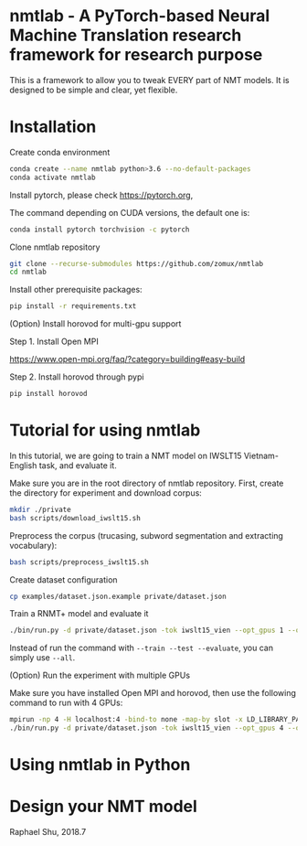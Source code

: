 # nmtlab - A PyTorch-based Neural Machine Translation research framework for research purpose

This is a framework to allow you to tweak EVERY part of NMT models. It is designed to be simple and clear, yet flexible.

# Installation

Create conda environment

```bash
conda create --name nmtlab python>3.6 --no-default-packages
conda activate nmtlab
```

Install pytorch, please check https://pytorch.org,

The command depending on CUDA versions, the default one is:

```bash
conda install pytorch torchvision -c pytorch
```

Clone nmtlab repository
```bash
git clone --recurse-submodules https://github.com/zomux/nmtlab
cd nmtlab
```

Install other prerequisite packages:
```bash
pip install -r requirements.txt
```

(Option) Install horovod for multi-gpu support

Step 1. Install Open MPI

https://www.open-mpi.org/faq/?category=building#easy-build

Step 2. Install horovod through pypi
```bash
pip install horovod 
```

# Tutorial for using nmtlab

In this tutorial, we are going to train a NMT model on IWSLT15 Vietnam-English task, and evaluate it.

Make sure you are in the root directory of nmtlab repository. First, create the directory for experiment and download corpus:
```bash
mkdir ./private
bash scripts/download_iwslt15.sh
```

Preprocess the corpus 
(trucasing, subword segmentation and extracting vocabulary):
```bash
bash scripts/preprocess_iwslt15.sh
```

Create dataset configuration
```bash
cp examples/dataset.json.example private/dataset.json
```

Train a RNMT+ model and evaluate it
```bash
./bin/run.py -d private/dataset.json -tok iwslt15_vien --opt_gpus 1 --opt_model rnmt_plus --opt_weightdecay --train --test --evaluate
```

Instead of run the command with `--train --test --evaluate`, you can simply use `--all`.

(Option) Run the experiment with multiple GPUs

Make sure you have installed Open MPI and horovod, then use the following command to run with 4 GPUs:
```bash
mpirun -np 4 -H localhost:4 -bind-to none -map-by slot -x LD_LIBRARY_PATH -x PATH \
./bin/run.py -d private/dataset.json -tok iwslt15_vien --opt_gpus 4 --opt_model rnmt_plus --opt_weightdecay --all
```

# Using nmtlab in Python

# Design your NMT model



Raphael Shu, 2018.7

